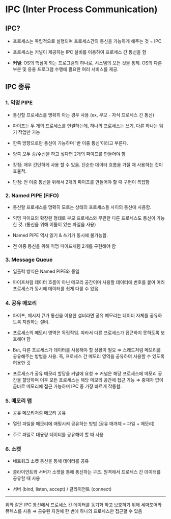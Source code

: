 # IPC (Inter Process Communication)

## IPC?
 
 - 프로세스는 독립적으로 실행되며 프로세스간의 통신을 가능하게 해주는 것 = IPC

 - 프로세스는 커널이 제공하는 IPC 설비를 이용하여 프로세스 간 통신을 함

 - **커널**: OS의 핵심이 되는 프로그램의 하나로, 시스템의 모든 것을 통제. OS의 다른 부분 및 응용 프로그램 수행에 필요한 여러 서비스를 제공.
 
## IPC 종류

### 1. 익명 PIPE 

 - 통신할 프로세스를 명확히 아는 경우 사용 (ex, 부모 - 자식 프로세스 간 통신)
 
 - 파이프는 두 개의 프로세스를 연결하는데, 하나의 프로세스는 쓰기, 다른 하나는 읽기 작업만 가능
 
 - 한쪽 방향으로만 통신이 가능하며 '반 이중 통신'이라고 부른다.
 
 - 양쪽 모두 송/수신을 하고 싶다면 2개의 파이프를 만들어야 함
 
 - 장점: 매우 간단하게 사용 할 수 있음. 단순한 데이터 흐름을 가질 때 사용하는 것이 효율적.
 
 - 단점: 전 이중 통신을 위해서 2개의 파이프를 만들어야 할 때 구현이 복잡함
 
### 2. Named PIPE (FIFO)

 - 통신할 프로세스를 명확히 모르는 상태의 프로세스들 사이의 통신에 사용함.
 
 - 익명 파이프의 확장된 형태로 부모 프로세스와 무관한 다른 프로세스도 통신이 가능한 것. (통신을 위해 이름이 있는 파일을 사용)
 
 - Named PIPE 역시 읽기 & 쓰기가 동시에 불가능함.
 
 - 전 이중 통신을 위해 익명 파이프처럼 2개를 구현해야 함
 
### 3. Message Queue

 - 입출력 방식은 Named PIPE와 동일
 
 - 파이프처럼 데이터 흐름이 아닌 메모리 공간이며 사용할 데이터에 번호를 붙여 여러 프로세스가 동시에 데이터를 쉽게 다룰 수 있음.
 
### 4. 공유 메모리

 - 파이프, 메시지 큐가 통신을 이용한 설비라면 공유 메모리는 데이터 자체를 공유하도록 지원하는 설비.
 
 - 프로세스의 메모리 영역은 독립적임. 따라서 다른 프로세스가 접근하지 못하도록 보호해야 함
 
 - But, 다른 프로세스가 데이터를 사용해야 할 상황이 필요 ⇒ 스레드처럼 메모리를 공유해주는 방법을 사용. 즉, 프로세스 간 메모리 영역을 공유하여
 사용할 수 있도록 허용한 것
 
 - 프로세스가 공유 메모리 할당을 커널에 요청 ⇒ 커널은 해당 프로세스에 메모리 공간을 할당하며 이후 모든 프로세스는 해당 메모리 공간에 접근 가능 
 ⇒ 중재자 없이 곧바로 메모리에 접근 가능하며 IPC 중 가장 빠르게 작동함.
 
### 5. 메모리 맵

 - 공유 메모리처럼 메모리 공유
 
 - 열린 파일을 메모리에 매핑시켜 공유하는 방법 (공유 매개체 = 파일 + 메모리)
 
 - 주로 파일로 대용량 데이터를 공유해야 할 때 사용
 
### 6. 소켓

 - 네트워크 소켓 통신을 통해 데이터를 공유
 
 - 클라이언트와 서버가 소켓을 통해 통신하는 구조. 원격에서 프로세스 간 데이터를 공유할 때 사용
 
 - 서버 (bind, listen, accept) / 클라이언트 (connect)
 
 - - - 
위와 같은 IPC 통신에서 프로세스 간 데이터를 동기화 하고 보호하기 위해 세마포어와 뮤텍스를 사용 
⇒ 공유된 자원에 한 번에 하나의 프로세스만 접근할 수 있음

